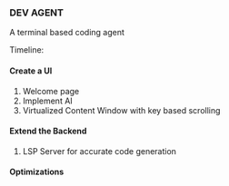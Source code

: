 ### DEV AGENT
A terminal based coding agent

Timeline:
#### Create a UI
1. Welcome page
2. Implement AI
3. Virtualized Content Window with key based scrolling
#### Extend the Backend
1. LSP Server for accurate code generation
#### Optimizations